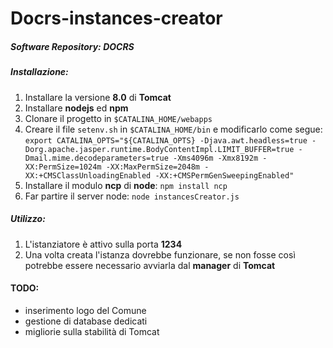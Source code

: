 # Docrs-instances-creator
##### Software Repository: **DOCRS**
##### Installazione:
1. Installare la versione **8.0** di **Tomcat**
2. Installare **nodejs** ed **npm**
3. Clonare il progetto in `$CATALINA_HOME/webapps`
4. Creare il file `setenv.sh` in `$CATALINA_HOME/bin` e modificarlo come segue: `export CATALINA_OPTS="${CATALINA_OPTS} -Djava.awt.headless=true -Dorg.apache.jasper.runtime.BodyContentImpl.LIMIT_BUFFER=true -Dmail.mime.decodeparameters=true -Xms4096m -Xmx8192m -XX:PermSize=1024m -XX:MaxPermSize=2048m -XX:+CMSClassUnloadingEnabled -XX:+CMSPermGenSweepingEnabled"`
5. Installare il modulo **ncp** di **node**: `npm install ncp`
6. Far partire il server node: `node instancesCreator.js`

##### Utilizzo:
1. L'istanziatore è attivo sulla porta **1234**
2. Una volta creata l'istanza dovrebbe funzionare, se non fosse così potrebbe essere necessario avviarla dal **manager** di **Tomcat**


#### TODO:
  * inserimento logo del Comune
  * gestione di database dedicati
  * migliorie sulla stabilità di Tomcat
